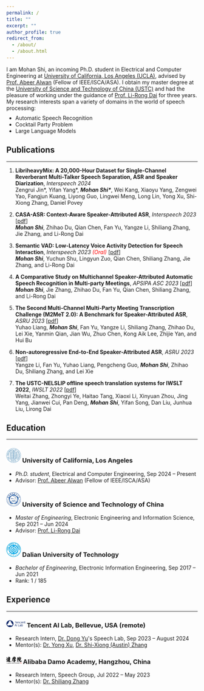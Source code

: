 ```yaml
---
permalink: /
title: ""
excerpt: ""
author_profile: true
redirect_from: 
  - /about/
  - /about.html
---
```


<style>
    .project-content {
        display: flex;
        flex-direction: column;
        align-items: center;
    }
    .project-content .project-text,
    .project-content .project-image {
        width: 100%;
    }
</style>
<style>
    @media screen and (min-width: 768px) { 
        .project-content {
            flex-direction: row; /* This reverses the order of flex items */
        }
        .project-content .project-text {
            flex: 1;
            padding-right: 20px; /* Adjust padding to the left of the text for separation */
        }
        .project-content .project-image {
            max-width: 300px;
          
        }
    }
           .justified-text {
            text-align: justify;
        }
</style>


I am Mohan Shi, an incoming Ph.D. student in Electrical and Computer Engineering at [University of California, Los Angeles (UCLA)](https://www.ucla.edu/), advised by [Prof. Abeer Alwan](https://www.seas.ucla.edu/spapl/index.html) (Fellow of IEEE/ISCA/ASA). I obtain my master degree at the [University of Science and Technology of China (USTC)](https://en.ustc.edu.cn/) and had the pleasure of working under the guidance of [Prof. Li-Rong Dai](https://dblp.org/pid/48/6462-1.html) for three years. My research interests span a variety of domains in the world of speech processing:

<ul class='twocol' style="margin-top: -1%;" markdown='1'>
<li>Automatic Speech Recognition</li>
<li>Cocktail Party Problem</li>
<li>Large Language Models</li>
</ul>


<a id="Publications"></a>
## Publications
----
1. **LibriheavyMix: A 20,000-Hour Dataset for Single-Channel Reverberant Multi-Talker Speech Separation, ASR and Speaker Diarization**, *Interspeech 2024*
<br>Zengrui Jin\*, Yifan Yang\*, <i>**Mohan Shi\***</i>, Wei Kang, Xiaoyu Yang, Zengwei Yao, Fangjun Kuang, Liyong Guo, Lingwei Meng, Long Lin, Yong Xu, Shi-Xiong Zhang, Daniel Povey

1. **CASA-ASR: Context-Aware Speaker-Attributed ASR**, *Interspeech 2023* [[pdf](https://www.isca-archive.org/interspeech_2023/shi23d_interspeech.pdf)]
<br><i>**Mohan Shi**</i>, Zhihao Du, Qian Chen, Fan Yu, Yangze Li, Shiliang Zhang, Jie Zhang, and Li-Rong Dai

1. **Semantic VAD: Low-Latency Voice Activity Detection for Speech Interaction**, *Interspeech 2023 <font color="red">(Oral)</font>* [[pdf](https://www.isca-archive.org/interspeech_2023/shi23c_interspeech.pdf)]
<br><i>**Mohan Shi**</i>, Yuchun Shu, Lingyun Zuo, Qian Chen, Shiliang Zhang, Jie Zhang, and Li-Rong Dai

1. **A Comparative Study on Multichannel Speaker-Attributed Automatic Speech Recognition in Multi-party Meetings**, *APSIPA ASC 2023* [[pdf](https://arxiv.org/pdf/2211.00511)]
<br><i>**Mohan Shi**</i>, Jie Zhang, Zhihao Du, Fan Yu, Qian Chen, Shiliang Zhang, and Li-Rong Dai

1. **The Second Multi-Channel Multi-Party Meeting Transcription Challenge (M2MeT 2.0): A Benchmark for Speaker-Attributed ASR**, *ASRU 2023* [[pdf](https://arxiv.org/pdf/2309.13573)]
<br>Yuhao Liang, <i>**Mohan Shi**</i>, Fan Yu, Yangze Li, Shiliang Zhang, Zhihao Du, Lei Xie, Yanmin Qian, Jian
Wu, Zhuo Chen, Kong Aik Lee, Zhijie Yan, and Hui Bu

1. **Non-autoregressive End-to-End Speaker-Attributed ASR**, *ASRU 2023* [[pdf](https://arxiv.org/pdf/2310.04863)]
<br>Yangze Li, Fan Yu, Yuhao Liang, Pengcheng Guo, <i>**Mohan Shi**</i>, Zhihao Du, Shiliang Zhang, and Lei Xie

1. **The USTC-NELSLIP offline speech translation systems for IWSLT 2022**, *IWSLT 2022* [[pdf](https://aclanthology.org/2022.iwslt-1.15.pdf)]
<br>Weitai Zhang, Zhongyi Ye, Haitao Tang, Xiaoxi Li, Xinyuan Zhou, Jing Yang, Jianwei Cui, Pan Deng, <i>**Mohan Shi**</i>, Yifan Song, Dan Liu, Junhua Liu, Lirong Dai

<a id="Education"></a>
## Education
----
###  <img src='/images/ucla.jpeg' style='width:38px'> University of California, Los Angeles
<ul class='twocol' markdown='1'>
<li><i>Ph.D. student</i>, Electrical and Computer Engineering, Sep 2024 – Present</li>
<li>Advisor: <a href="https://www.seas.ucla.edu/spapl/index.html">Prof. Abeer Alwan</a> (Fellow of IEEE/ISCA/ASA) </li>
</ul>

###  <img src='/images/ustc.jpeg' style='width:38px'> University of Science and Technology of China 
<ul class='twocol' markdown='1'>
<li><i>Master of Engineering</i>, Electronic Engineering and Information Science, Sep 2021 – Jun 2024</li>
<li>Advisor: <a href="https://dblp.org/pid/48/6462-1.html">Prof. Li-Rong Dai</a> </li>
</ul>

###  <img src='/images/dut.jpeg' style='width:38px'> Dalian University of Technology 
<ul class='twocol' markdown='1'>
<li><i>Bachelor of Engineering</i>, Electronic Information Engineering, Sep 2017 – Jun 2021</li>
<li>Rank: 1 / 185</li>
</ul>

<a id="Experience"></a>
## Experience
----
### <img src='/images/tencent_ai_lab.png' style='width:50px'  >   Tencent AI Lab, Bellevue, USA (remote)
<ul class='twocol' markdown='1'>
<li>Research Intern, <a href="https://scholar.google.com.hk/citations?hl=zh-CN&user=nCmKPM4AAAAJ">Dr. Dong Yu</a>'s Speech Lab, Sep 2023 – August 2024</li>
<li>Mentor(s): <a href="https://scholar.google.com.hk/citations?hl=zh-CN&user=nCmKPM4AAAAJ">Dr. Yong Xu</a>, <a href="https://scholar.google.com.hk/citations?user=4nGncN4AAAAJ&hl=zh-CN">Dr. Shi-Xiong (Austin) Zhang</a> </li>
</ul>

###  <img src='/images/damo.png' style='width:40px' >  Alibaba Damo Academy, Hangzhou, China
<ul class='twocol' markdown='1'>
<li>Research Intern, Speech Group, Jul 2022 – May 2023</li>
<li>Mentor(s): <a href="https://sites.google.com/view/xuyong/home">Dr. Shiliang Zhang</a> </li>
</ul>


